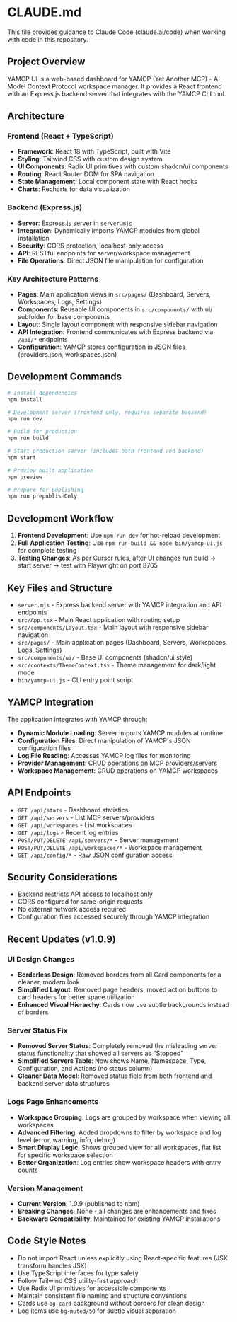 # CLAUDE.md

This file provides guidance to Claude Code (claude.ai/code) when working with code in this repository.

## Project Overview

YAMCP UI is a web-based dashboard for YAMCP (Yet Another MCP) - A Model Context Protocol workspace manager. It provides a React frontend with an Express.js backend server that integrates with the YAMCP CLI tool.

## Architecture

### Frontend (React + TypeScript)
- **Framework**: React 18 with TypeScript, built with Vite
- **Styling**: Tailwind CSS with custom design system
- **UI Components**: Radix UI primitives with custom shadcn/ui components
- **Routing**: React Router DOM for SPA navigation
- **State Management**: Local component state with React hooks
- **Charts**: Recharts for data visualization

### Backend (Express.js)
- **Server**: Express.js server in `server.mjs`
- **Integration**: Dynamically imports YAMCP modules from global installation
- **Security**: CORS protection, localhost-only access
- **API**: RESTful endpoints for server/workspace management
- **File Operations**: Direct JSON file manipulation for configuration

### Key Architecture Patterns
- **Pages**: Main application views in `src/pages/` (Dashboard, Servers, Workspaces, Logs, Settings)
- **Components**: Reusable UI components in `src/components/` with ui/ subfolder for base components
- **Layout**: Single layout component with responsive sidebar navigation
- **API Integration**: Frontend communicates with Express backend via `/api/*` endpoints
- **Configuration**: YAMCP stores configuration in JSON files (providers.json, workspaces.json)

## Development Commands

```bash
# Install dependencies
npm install

# Development server (frontend only, requires separate backend)
npm run dev

# Build for production
npm run build

# Start production server (includes both frontend and backend)
npm start

# Preview built application
npm preview

# Prepare for publishing
npm run prepublishOnly
```

## Development Workflow

1. **Frontend Development**: Use `npm run dev` for hot-reload development
2. **Full Application Testing**: Use `npm run build && node bin/yamcp-ui.js` for complete testing
3. **Testing Changes**: As per Cursor rules, after UI changes run build → start server → test with Playwright on port 8765

## Key Files and Structure

- `server.mjs` - Express backend server with YAMCP integration and API endpoints
- `src/App.tsx` - Main React application with routing setup
- `src/components/Layout.tsx` - Main layout with responsive sidebar navigation
- `src/pages/` - Main application pages (Dashboard, Servers, Workspaces, Logs, Settings)
- `src/components/ui/` - Base UI components (shadcn/ui style)
- `src/contexts/ThemeContext.tsx` - Theme management for dark/light mode
- `bin/yamcp-ui.js` - CLI entry point script

## YAMCP Integration

The application integrates with YAMCP through:
- **Dynamic Module Loading**: Server imports YAMCP modules at runtime
- **Configuration Files**: Direct manipulation of YAMCP's JSON configuration files
- **Log File Reading**: Accesses YAMCP log files for monitoring
- **Provider Management**: CRUD operations on MCP providers/servers
- **Workspace Management**: CRUD operations on YAMCP workspaces

## API Endpoints

- `GET /api/stats` - Dashboard statistics
- `GET /api/servers` - List MCP servers/providers
- `GET /api/workspaces` - List workspaces
- `GET /api/logs` - Recent log entries
- `POST/PUT/DELETE /api/servers/*` - Server management
- `POST/PUT/DELETE /api/workspaces/*` - Workspace management
- `GET /api/config/*` - Raw JSON configuration access

## Security Considerations

- Backend restricts API access to localhost only
- CORS configured for same-origin requests
- No external network access required
- Configuration files accessed securely through YAMCP integration

## Recent Updates (v1.0.9)

### UI Design Changes
- **Borderless Design**: Removed borders from all Card components for a cleaner, modern look
- **Simplified Layout**: Removed page headers, moved action buttons to card headers for better space utilization
- **Enhanced Visual Hierarchy**: Cards now use subtle backgrounds instead of borders

### Server Status Fix
- **Removed Server Status**: Completely removed the misleading server status functionality that showed all servers as "Stopped"
- **Simplified Servers Table**: Now shows Name, Namespace, Type, Configuration, and Actions (no status column)
- **Cleaner Data Model**: Removed status field from both frontend and backend server data structures

### Logs Page Enhancements
- **Workspace Grouping**: Logs are grouped by workspace when viewing all workspaces
- **Advanced Filtering**: Added dropdowns to filter by workspace and log level (error, warning, info, debug)
- **Smart Display Logic**: Shows grouped view for all workspaces, flat list for specific workspace selection
- **Better Organization**: Log entries show workspace headers with entry counts

### Version Management
- **Current Version**: 1.0.9 (published to npm)
- **Breaking Changes**: None - all changes are enhancements and fixes
- **Backward Compatibility**: Maintained for existing YAMCP installations

## Code Style Notes

- Do not import React unless explicitly using React-specific features (JSX transform handles JSX)
- Use TypeScript interfaces for type safety
- Follow Tailwind CSS utility-first approach
- Use Radix UI primitives for accessible components
- Maintain consistent file naming and structure conventions
- Cards use `bg-card` background without borders for clean design
- Log items use `bg-muted/50` for subtle visual separation